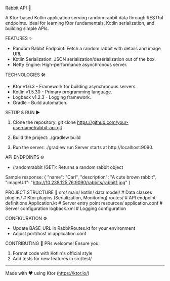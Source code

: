 Rabbit API 🐇

A Ktor-based Kotlin application serving random rabbit data through RESTful endpoints. Ideal for learning Ktor fundamentals, Kotlin serialization, and building simple APIs.

FEATURES ✨
- Random Rabbit Endpoint: Fetch a random rabbit with details and image URL.
- Kotlin Serialization: JSON serialization/deserialization out of the box.
- Netty Engine: High-performance asynchronous server.

TECHNOLOGIES 🛠️
- Ktor v1.6.3 - Framework for building asynchronous servers.
- Kotlin v1.5.30 - Primary programming language.
- Logback v1.2.3 - Logging framework.
- Gradle - Build automation.

SETUP & RUN ▶️
1. Clone the repository:
   git clone https://github.com/your-username/rabbit-api.git

2. Build the project:
   ./gradlew build

3. Run the server:
   ./gradlew run
   Server starts at http://localhost:9090.

API ENDPOINTS 🌐
- /randomrabbit (GET): Returns a random rabbit object

Sample response:
{
  "name": "Carl",
  "description": "A cute brown rabbit",
  "imageUrl": "http://10.238.125.76:9090/rabbits/rabbit1.jpg"
}

PROJECT STRUCTURE 📂
src/
  main/
    kotlin/
      data.model/      # Data classes
      plugins/         # Ktor plugins (Serialization, Monitoring)
      routes/          # API endpoint definitions
      Application.kt   # Server entry point
    resources/
      application.conf # Server configuration
      logback.xml      # Logging configuration

CONFIGURATION ⚙️
- Update BASE_URL in RabbitRoutes.kt for your environment
- Adjust port/host in application.conf

CONTRIBUTING 🤝
PRs welcome! Ensure you:
1. Format code with Kotlin's official style
2. Add tests for new features in src/test/

---
Made with ❤️ using Ktor (https://ktor.io/)